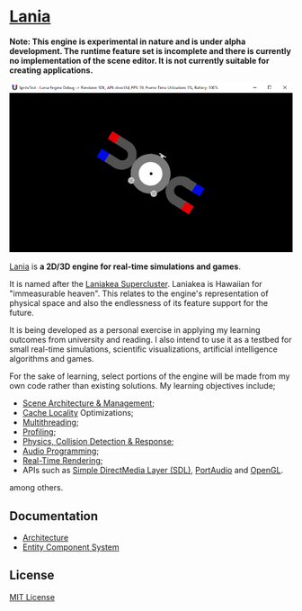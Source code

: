 # [Lania](https://github.com/Jean-LouisH/Lania)

**Note: This engine is experimental in nature and is under alpha development. The runtime feature set is incomplete and there is currently no implementation of the scene editor. It is not currently suitable for creating applications.**

![screenshot](Documentation/Images/sprite_test.png)

[Lania](https://github.com/Jean-LouisH/Lania) is **a 2D/3D engine for real-time simulations and games**. 

It is named after the [Laniakea Supercluster](https://en.wikipedia.org/wiki/Laniakea_Supercluster). Laniakea is Hawaiian for "immeasurable heaven". This relates to the engine's representation of physical space and also the endlessness of its feature support for the future.

It is being developed as a personal exercise in applying my learning outcomes from university and reading. I also intend to use it as a testbed for small real-time simulations, scientific visualizations, artificial intelligence algorithms and games.

For the sake of learning, select portions of the engine will be made from my own code rather than existing solutions. My learning objectives include; 
* [Scene Architecture & Management](https://en.wikipedia.org/wiki/Scene_graph); 
* [Cache Locality](https://en.wikipedia.org/wiki/Locality_of_reference) Optimizations;
* [Multithreading](https://en.wikipedia.org/wiki/Thread_(computing)#Multithreading); 
* [Profiling](https://en.wikipedia.org/wiki/Profiling_(computer_programming)); 
* [Physics, Collision Detection & Response](https://en.wikipedia.org/wiki/Collision_detection); 
* [Audio Programming](https://en.wikipedia.org/wiki/Game_engine#Audio_engine); 
* [Real-Time Rendering](https://en.wikipedia.org/wiki/Real-time_computer_graphics); 
* APIs such as [Simple DirectMedia Layer (SDL)](https://www.libsdl.org/), [PortAudio](http://www.portaudio.com/) and [OpenGL](https://www.khronos.org/registry/OpenGL/specs/gl/glspec33.core.pdf).

among others.

## Documentation

* [Architecture](Documentation/Architecture.md)
* [Entity Component System](Documentation/EntityComponentSystem.md)

## License

[MIT License](LICENSE)